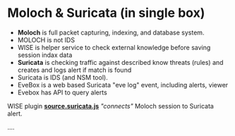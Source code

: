 # Moloch & Suricata (in single box)

* **Moloch** is full packet capturing, indexing, and database system.
 * MOLOCH is not IDS
 * WISE is helper service to check external knowledge before saving session indax data
* **Suricata** is checking traffic against described know threats (rules) and creates and logs alert if match is found
 * Suricata is IDS (and NSM tool).
 *  EveBox is a web based Suricata "eve log" event, including alerts, viewer
  * Evebox has API to query alerts

WISE plugin **[source.suricata.js](source.suricata.js)** *"connects"* Moloch session to Suricata alert.

....
